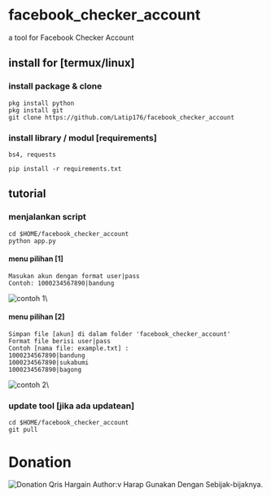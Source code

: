 # facebook_checker_account
a tool for Facebook Checker Account
## install for [termux/linux]
### install package & clone
```
pkg install python
pkg install git
git clone https://github.com/Latip176/facebook_checker_account

```
### install library / modul [requirements]
```bs4, requests```
```
pip install -r requirements.txt
```
## tutorial
### menjalankan script
```
cd $HOME/facebook_checker_account
python app.py
```
#### menu pilihan [1]
```
Masukan akun dengan format user|pass
Contoh: 1000234567890|bandung
```
<img src="img/Screenshot_20230203-192639_Pydroid 3.jpg" alt="contoh 1">\
#### menu pilihan [2]
```
Simpan file [akun] di dalam folder 'facebook_checker_account'
Format file berisi user|pass
Contoh [nama file: example.txt] :
1000234567890|bandung
1000234567890|sukabumi
1000234567890|bagong
```
<img src="img/Screenshot_20230203-192531_Pydroid 3.jpg" alt="contoh 2">\
### update tool [jika ada updatean]
```
cd $HOME/facebook_checker_account
git pull
```
# Donation
<img src="img/qr_Latif Harkat_04.12.22_1670130589.png" alt="Donation Qris">
Hargain Author:v
Harap Gunakan Dengan Sebijak-bijaknya.
